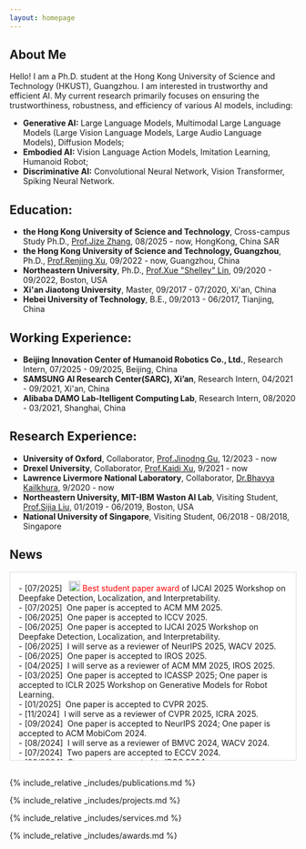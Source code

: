 ```yaml
---
layout: homepage
---
```


## About Me

Hello! I am a Ph.D. student at the Hong Kong University of Science and Technology (HKUST), Guangzhou. I am interested in trustworthy and efficient AI. My current research primarily focuses on ensuring the trustworthiness, robustness, and efficiency of various AI models, including:

- **Generative AI:**  Large Language Models, Multimodal Large Language Models (Large Vision Language Models, Large Audio Language Models), Diffusion Models; 
- **Embodied AI:** Vision Language Action Models, Imitation Learning, Humanoid Robot;
- **Discriminative AI:** Convolutional Neural Network, Vision Transformer, Spiking Neural Network. 

## Education:
- **the Hong Kong University of Science and Technology**,   Cross-campus Study Ph.D.,  [Prof.Jize Zhang](https://cejize.people.ust.hk/),  08/2025 - now,  HongKong, China SAR
- **the Hong Kong University of Science and Technology, Guangzhou**,   Ph.D.,  [Prof.Renjing Xu](https://facultyprofiles.hkust-gz.edu.cn/faculty-personal-page?id=97),  09/2022 - now,  Guangzhou, China
- **Northeastern University**,   Ph.D., [Prof.Xue "Shelley" Lin](https://coe.northeastern.edu/people/lin-xue/),  09/2020 - 09/2022, Boston, USA
- **Xi'an Jiaotong University**,   Master,   09/2017 - 07/2020,    Xi'an, China
- **Hebei University of Technology**,    B.E.,   09/2013 - 06/2017,   Tianjing, China

## Working Experience:
- **Beijing Innovation Center of Humanoid Robotics Co., Ltd.**,   Research Intern,   07/2025 - 09/2025,   Beijing, China
- **SAMSUNG AI Research Center(SARC), Xi’an**,   Research Intern,    04/2021 - 09/2021,  Xi'an, China
- **Alibaba DAMO Lab-Itelligent Computing Lab**,   Research Intern,   08/2020 - 03/2021,  Shanghai, China

## Research Experience:
- **University of Oxford**, Collaborator, [Prof.Jinodng Gu](https://jindonggu.github.io/), 12/2023 - now
- **Drexel University**, Collaborator, [Prof.Kaidi Xu](https://drexel.edu/cci/about/directory/X/Xu-Kaidi/), 9/2021 - now
- **Lawrence Livermore National Laboratory**, Collaborator,  [Dr.Bhavya Kailkhura](https://people.llnl.gov/kailkhura1),  9/2020 - now
- **Northeastern University, MIT-IBM Waston AI Lab**,   Visiting Student,  [Prof.Sijia Liu](https://lsjxjtu.github.io/),  01/2019 - 06/2019,   Boston, USA
- **National University of Singapore**,    Visiting Student,   06/2018 - 08/2018,  Singapore

## News
<div style="height:300px; overflow-y:auto; border:1px solid #ddd; padding:15px; margin-bottom:30px; background-color:#ffffff;">
- [07/2025] &nbsp; <img width="20" height="18" alt="image" src="https://github.com/user-attachments/assets/063665ea-4273-4695-b418-1283cac87f58" />
<font color=Red>Best student paper award</font> of IJCAI 2025 Workshop on Deepfake Detection, Localization, and Interpretability.<br>
- [07/2025] &nbsp;One paper is accepted to ACM MM 2025.<br>
- [06/2025] &nbsp;One paper is accepted to ICCV 2025.<br>
- [06/2025] &nbsp;One paper is accepted to IJCAI 2025 Workshop on Deepfake Detection, Localization, and Interpretability.<br>
- [06/2025] &nbsp;I will serve as a reviewer of NeurIPS 2025, WACV 2025.<br>
- [06/2025] &nbsp;One paper is accepted to IROS 2025.<br>
- [04/2025] &nbsp;I will serve as a reviewer of ACM MM 2025, IROS 2025.<br>
- [03/2025] &nbsp;One paper is accepted to ICASSP 2025; One paper is accepted to ICLR 2025 Workshop on Generative Models for Robot Learning.<br>
- [01/2025] &nbsp;One paper is accepted to CVPR 2025.<br>
- [11/2024] &nbsp;I will serve as a reviewer of CVPR 2025, ICRA 2025.<br>
- [09/2024] &nbsp;One paper is accepted to NeurIPS 2024; One paper is accepted to ACM MobiCom 2024.<br>
- [08/2024] &nbsp;I will serve as a reviewer of BMVC 2024, WACV 2024.<br>
- [07/2024] &nbsp;Two papers are accepted to ECCV 2024.<br>
- [06/2024] &nbsp;One paper is accepted to IROS 2024.<br>  
- [05/2024] &nbsp;One paper is accepted to ACL 2024.<br>
- [01/2024] &nbsp;One paper is accepted to CVPR 2024.<br>
- [12/2023] &nbsp;One paper is accepted to WACV 2024; One paper is accepted to IEEE Transactions on Artificial Intelligence<br>
- [08/2023] &nbsp;One paper is accepted to BMVC 2023.<br>
- [05/2023] &nbsp;One paper is accepted to IJCAI 2023.
</div>

{% include_relative _includes/publications.md %}

{% include_relative _includes/projects.md %}

{% include_relative _includes/services.md %}

{% include_relative _includes/awards.md %}

